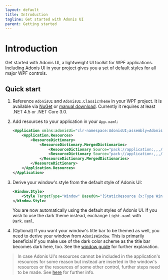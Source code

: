 ```yaml
---
layout: default
title: Introduction
tagline: Get started with Adonis UI
parent: Getting started
---
```


# Introduction

Get started with Adonis UI, a lightweight UI toolkit for WPF applications. Including Adonis UI in your project gives you a set of default styles for all major WPF controls.

## Quick start

1. Reference `AdonisUI` and `AdonisUI.ClassicTheme` in your WPF project. It is available via [NuGet](https://www.nuget.org/packages/AdonisUI.ClassicTheme/) or [manual download](https://github.com/benruehl/adonis-ui/releases). Currently it requires at least .NET 4.5 or .NET Core 3.0.
2. Add resources to your application in your `App.xaml`:

    ```xml
    <Application xmlns:adonisUi="clr-namespace:AdonisUI;assembly=AdonisUI">
        <Application.Resources>
            <ResourceDictionary>
                <ResourceDictionary.MergedDictionaries>
                    <ResourceDictionary Source="pack://application:,,,/AdonisUI;component/ColorSchemes/Light.xaml"/>
                    <ResourceDictionary Source="pack://application:,,,/AdonisUI.ClassicTheme;component/Resources.xaml"/>
                </ResourceDictionary.MergedDictionaries>
            </ResourceDictionary>
        </Application.Resources>
    </Application>
    ```

3. Derive your window's style from the default style of Adonis UI:

    ```xml
    <Window.Style>
        <Style TargetType="Window" BasedOn="{StaticResource {x:Type Window}}"/>
    </Window.Style>
    ```
    
    You are now automatically using the default styles of Adonis UI. If you wish to use the dark theme instead, exchange `Light.xaml` with `Dark.xaml`.

4. (Optional) If you want your window's title bar to be themed as well, you need to derive your window from `AdonisWindow`. This is primarily beneficial if you make use of the dark color scheme as the title bar becomes dark here, too. See the [window guide](../guides/window.md) for further explanation.

> In case Adonis UI's resources cannot be included in the application's resources for some reason but instead are inserted in the window's resources or the resources of some other control, further steps need to be made.
> See [here](../guides/space.md#remarks-when-adonisui-is-not-included-in-the-application-resources) for further info.
